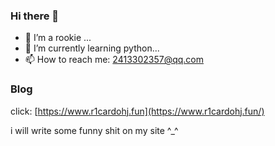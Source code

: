 ### Hi there 👋

- 🔭 I’m a rookie ...
- 🌱 I’m currently learning python...
- 📫 How to reach me: 2413302357@qq.com

### Blog  

click: [https://www.r1cardohj.fun](https://www.r1cardohj.fun/)

i will write some funny shit on my site ^_^

